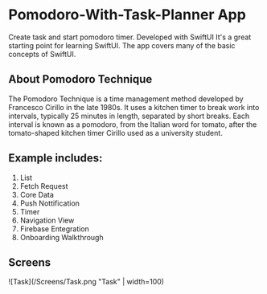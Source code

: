 
# Pomodoro-With-Task-Planner App
Create task and start pomodoro timer. Developed with SwiftUI
It's a great starting point for learning SwiftUI. The app covers many of the basic concepts of SwiftUI.

## About Pomodoro Technique

The Pomodoro Technique is a time management method developed by Francesco Cirillo in the late 1980s. It uses a kitchen timer to break work into intervals, typically 25 minutes in length, separated by short breaks. Each interval is known as a pomodoro, 
from the Italian word for tomato, after the tomato-shaped kitchen timer Cirillo used as a university student.

## Example includes:
1. List
2. Fetch Request
3. Core Data
4. Push Nottification
5. Timer
6. Navigation View
7. Firebase Entegration
8. Onboarding Walkthrough

## Screens


![Task](/Screens/Task.png "Task" | width=100)




